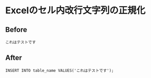 # Excelのセル内改行文字列の正規化

## Before
```
これはテストです
```

## After

```
INSERT INTO table_name VALUES('これはテストです');
```